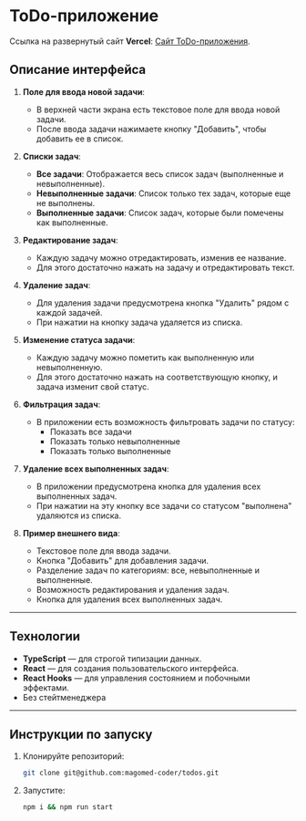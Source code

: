 # ToDo-приложение

Ссылка на развернутый сайт **Vercel**: [Сайт ToDo-приложения](https://todos-beta-pied.vercel.app).

## Описание интерфейса

1. **Поле для ввода новой задачи**:

   - В верхней части экрана есть текстовое поле для ввода новой задачи.
   - После ввода задачи нажимаете кнопку "Добавить", чтобы добавить ее в список.

2. **Списки задач**:

   - **Все задачи**: Отображается весь список задач (выполненные и невыполненные).
   - **Невыполненные задачи**: Список только тех задач, которые еще не выполнены.
   - **Выполненные задачи**: Список задач, которые были помечены как выполненные.

3. **Редактирование задач**:

   - Каждую задачу можно отредактировать, изменив ее название.
   - Для этого достаточно нажать на задачу и отредактировать текст.

4. **Удаление задач**:

   - Для удаления задачи предусмотрена кнопка "Удалить" рядом с каждой задачей.
   - При нажатии на кнопку задача удаляется из списка.

5. **Изменение статуса задачи**:

   - Каждую задачу можно пометить как выполненную или невыполненную.
   - Для этого достаточно нажать на соответствующую кнопку, и задача изменит свой статус.

6. **Фильтрация задач**:

   - В приложении есть возможность фильтровать задачи по статусу:
     - Показать все задачи
     - Показать только невыполненные
     - Показать только выполненные

7. **Удаление всех выполненных задач**:

   - В приложении предусмотрена кнопка для удаления всех выполненных задач.
   - При нажатии на эту кнопку все задачи со статусом "выполнена" удаляются из списка.

8. **Пример внешнего вида**:
   - Текстовое поле для ввода задачи.
   - Кнопка "Добавить" для добавления задачи.
   - Разделение задач по категориям: все, невыполненные и выполненные.
   - Возможность редактирования и удаления задач.
   - Кнопка для удаления всех выполненных задач.

---

## Технологии

- **TypeScript** — для строгой типизации данных.
- **React** — для создания пользовательского интерфейса.
- **React Hooks** — для управления состоянием и побочными эффектами.
- Без стейтменеджера

---

## Инструкции по запуску

1. Клонируйте репозиторий:

   ```bash
   git clone git@github.com:magomed-coder/todos.git

   ```

2. Запустите:

   ```bash
   npm i && npm run start

   ```
